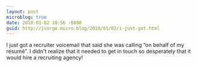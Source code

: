 ```yaml
---
layout: post
microblog: true
date: 2018-01-02 10:56 -0800
guid: http://jsorge.micro.blog/2018/01/02/i-just-got.html
---
```

I just got a recruiter voicemail that said she was calling “on behalf of my résumé”. I didn't realize that it needed to get in touch so desperately that it would hire a recruiting agency!
